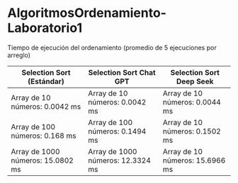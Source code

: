 # AlgoritmosOrdenamiento-Laboratorio1

Tiempo de ejecución del ordenamiento (promedio de 5 ejecuciones por arreglo)

| **Selection Sort (Estándar)**      | **Selection Sort Chat GPT**           | **Selection Sort  Deep Seek**  |
|------------------------------------|---------------------------------------|--------------------------------| 
| Array de 10 números: 0.0042 ms     | Array de 10 números: 0.0042 ms        | Array de 10 números: 0.0044 ms |
| Array de 100 números: 0.168 ms     | Array de 100 números: 0.1494 ms       | Array de 10 números: 0.1502 ms |
| Array de 1000 números: 15.0802 ms  | Array de 1000 números: 12.3324 ms     | Array de 10 números: 15.6966 ms|

